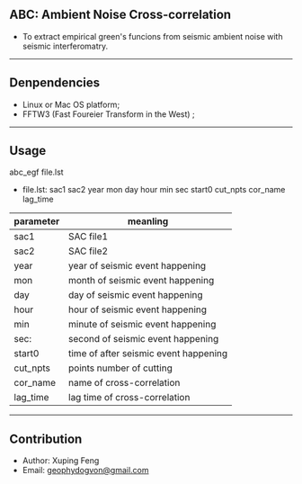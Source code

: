 ## ABC: Ambient Noise Cross-correlation
- To extract empirical green's funcions from seismic ambient noise with seismic interferomatry.

***

## Denpendencies
- Linux or Mac OS platform;
- FFTW3 (Fast Foureier Transform in the West) ;

***

## Usage

abc_egf file.lst

- file.lst: sac1 sac2 year mon day hour min sec start0 cut_npts cor_name lag_time  

| parameter | meanling |
| --------- | -------- |
|  sac1     | SAC file1|
|  sac2     | SAC file2|
|  year     | year of seismic event happening|
|  mon | month of seismic event happening|
|  day | day of seismic event happening|
|  hour | hour of seismic event happening|
|  min   | minute of seismic event happening|
|  sec:   |second of seismic event happening|
|  start0  | time of after seismic event happening|
|  cut_npts | points number of cutting|
|  cor_name | name of cross-correlation|
|  lag_time | lag time of cross-correlation|
***

## Contribution
- Author: Xuping Feng
- Email: geophydogvon@gmail.com

